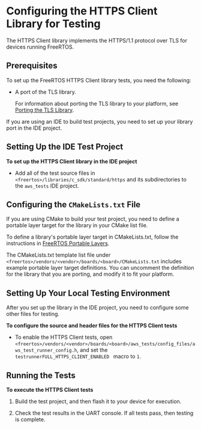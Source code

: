 # Configuring the HTTPS Client Library for Testing<a name="afr-porting-https"></a>

The HTTPS Client library implements the HTTPS/1\.1 protocol over TLS for devices running FreeRTOS\.

## Prerequisites<a name="testing-prereqs-https"></a>

To set up the FreeRTOS HTTPS Client library tests, you need the following:
+ A port of the TLS library\.

  For information about porting the TLS library to your platform, see [Porting the TLS Library](afr-porting-tls.md)\.

If you are using an IDE to build test projects, you need to set up your library port in the IDE project\.

## Setting Up the IDE Test Project<a name="testing-ide-https"></a>

**To set up the HTTPS Client library in the IDE project**
+ Add all of the test source files in `<freertos>/libraries/c_sdk/standard/https` and its subdirectories to the `aws_tests` IDE project\.

## Configuring the `CMakeLists.txt` File<a name="testing-cmake-https"></a>

If you are using CMake to build your test project, you need to define a portable layer target for the library in your CMake list file\.

To define a library's portable layer target in CMakeLists\.txt, follow the instructions in [FreeRTOS Portable Layers](cmake-template.md#cmake-portable)\.

The CMakeLists\.txt template list file under `<freertos>/vendors/<vendor>/boards/<board>/CMakeLists.txt` includes example portable layer target definitions\. You can uncomment the definition for the library that you are porting, and modify it to fit your platform\.

## Setting Up Your Local Testing Environment<a name="testing-local-https"></a>

After you set up the library in the IDE project, you need to configure some other files for testing\.

**To configure the source and header files for the HTTPS Client tests**
+ To enable the HTTPS Client tests, open `<freertos>/vendors/<vendor>/boards/<board>/aws_tests/config_files/aws_test_runner_config.h`, and set the `testrunnerFULL_HTTPS_CLIENT_ENABLED ` macro to `1`\.

## Running the Tests<a name="testing-run-https"></a>

**To execute the HTTPS Client tests**

1. Build the test project, and then flash it to your device for execution\.

1. Check the test results in the UART console\. If all tests pass, then testing is complete\.